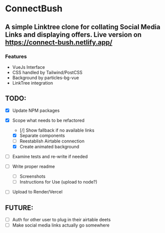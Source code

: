 # ConnectBush

## A simple Linktree clone for collating Social Media Links and displaying offers. Live version on https://connect-bush.netlify.app/

### Features

- VueJs Interface
- CSS handled by Tailwind/PostCSS
- Background by particles-bg-vue
- LinkTree integration

## TODO:

- [x] Update NPM packages
- [x] Scope what needs to be refactored

  - [/] Show fallback if no available links
  - [x] Separate components
  - [ ] Reestablish Airtable connection
  - [x] Create animated background

- [ ] Examine tests and re-write if needed
- [ ] Write proper readme
  - [ ] Screenshots
  - [ ] Instructions for Use (upload to node?)
- [ ] Upload to Render/Vercel

## FUTURE:

- [ ] Auth for other user to plug in their airtable deets
- [ ] Make social media links actually go somewhere

